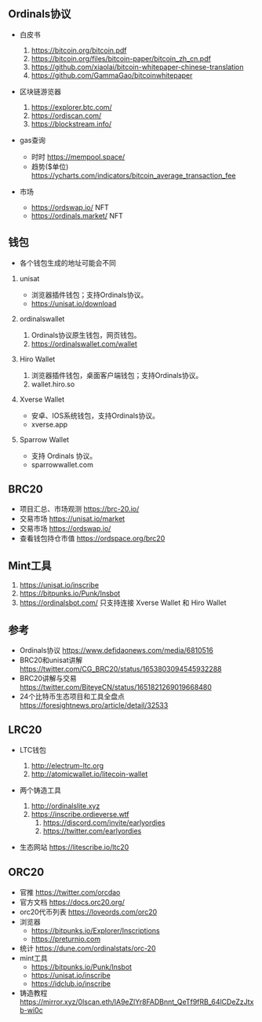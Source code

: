 ## Ordinals协议
- 白皮书
    1. https://bitcoin.org/bitcoin.pdf
    2. https://bitcoin.org/files/bitcoin-paper/bitcoin_zh_cn.pdf
    4. https://github.com/xiaolai/bitcoin-whitepaper-chinese-translation
    5. https://github.com/GammaGao/bitcoinwhitepaper

- 区块链游览器
    1. https://explorer.btc.com/
    2. https://ordiscan.com/
    3. https://blockstream.info/

- gas查询
    - 时时 https://mempool.space/
    - 趋势($单位) https://ycharts.com/indicators/bitcoin_average_transaction_fee

- 市场
    - https://ordswap.io/   NFT
    - https://ordinals.market/  NFT

## 钱包
- 各个钱包生成的地址可能会不同

1. unisat 
    - 浏览器插件钱包；支持Ordinals协议。
    - https://unisat.io/download

2. ordinalswallet
    1. Ordinals协议原生钱包，网页钱包。
    2. https://ordinalswallet.com/wallet

3. Hiro Wallet
    1. 浏览器插件钱包，桌面客户端钱包；支持Ordinals协议。
    2. wallet.hiro.so

4. Xverse Wallet
    - 安卓、IOS系统钱包，支持Ordinals协议。
    - xverse.app

5. Sparrow Wallet
    - 支持 Ordinals 协议。
    - sparrowwallet.com


## BRC20
- 项目汇总、市场观测 https://brc-20.io/
- 交易市场 https://unisat.io/market
- 交易市场 https://ordswap.io/
- 查看钱包持仓市值 https://ordspace.org/brc20

## Mint工具
1. https://unisat.io/inscribe
1. https://bitpunks.io/Punk/Insbot
2. https://ordinalsbot.com/ 只支持连接 Xverse Wallet 和 Hiro Wallet

## 参考
- Ordinals协议 https://www.defidaonews.com/media/6810516
- BRC20和unisat讲解 https://twitter.com/CG_BRC20/status/1653803094545932288
- BRC20讲解与交易 https://twitter.com/BiteyeCN/status/1651821269019668480
- 24个比特币生态项目和工具全盘点 https://foresightnews.pro/article/detail/32533

## LRC20
- LTC钱包
    1. http://electrum-ltc.org
    2. http://atomicwallet.io/litecoin-wallet 

- 两个铸造工具
    1. http://ordinalslite.xyz 
    2. https://inscribe.ordieverse.wtf
        1. https://discord.com/invite/earlyordies
        2. https://twitter.com/earlyordies

- 生态网站 https://litescribe.io/ltc20


## ORC20
- 官推  https://twitter.com/orcdao
- 官方文档  https://docs.orc20.org/
- orc20代币列表 https://loveords.com/orc20
- 浏览器    
    - https://bitpunks.io/Explorer/Inscriptions
    - https://preturnio.com
- 统计  https://dune.com/ordinalstats/orc-20
- mint工具
    - https://bitpunks.io/Punk/Insbot
    - https://unisat.io/inscribe
    - https://idclub.io/inscribe
- 铸造教程  https://mirror.xyz/0lscan.eth/lA9eZlYr8FADBnnt_QeTf9fRB_64lCDeZzJtxb-wi0c